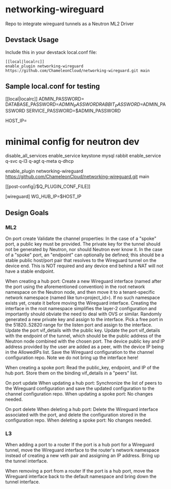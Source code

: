 # networking-wireguard
Repo to integrate wireguard tunnels as a Neutron ML2 Driver


## Devstack Usage

Include this in your devstack local.conf file:

```
[[local|localrc]]
enable_plugin networking-wireguard https://github.com/ChameleonCloud/networking-wireguard.git main
```



## Sample local.conf for testing
[[local|localrc]]
ADMIN_PASSWORD=<password>
DATABASE_PASSWORD=$ADMIN_PASSWORD
RABBIT_PASSWORD=$ADMIN_PASSWORD
SERVICE_PASSWORD=$ADMIN_PASSWORD

HOST_IP=<IP for public interface>

# minimal config for neutron dev
disable_all_services
enable_service keystone mysql rabbit
enable_service q-svc q-l3 q-agt q-meta q-dhcp

enable_plugin networking-wireguard https://github.com/ChameleonCloud/networking-wireguard.git main

[[post-config|/$Q_PLUGIN_CONF_FILE]]

[wireguard]
WG_HUB_IP=$HOST_IP

## Design Goals

### ML2

On port create
Validate the channel properties:
In the case of a "spoke" port, a public key must be provided. The private key for the tunnel should not be generated by Neutron, nor should Neutron ever know it.
In the case of a "spoke" port, an "endpoint" can optionally be defined; this should be a stable public host/port pair that resolves to the Wireguard tunnel on the device end. This is NOT required and any device end behind a NAT will not have a stable endpoint.

When creating a hub port:
Create a new Wireguard interface (named after the port using the aforementioned convention) in the root network namespace on the Neutron node, and then move it to a tenant-specific network namespace (named like tun<project_id>). If no such namespace exists yet, create it before moving the Wireguard interface. Creating the interface in the root namespace simplifies the layer-2 configuration and importantly should obviate the need to deal with OVS or similar.
Randomly generated a new private key and assign to the interface.
Pick a free port in the 51820..52820 range for the listen port and assign to the interface.
Update the port vif_details with the public key.
Update the port vif_details with the endpoint of the tunnel, which should be the public address of the Neutron node combined with the chosen port.
The device public key and IP address provided by the user are added as a peer, with the device IP being in the AllowedIPs list.
Save the Wireguard configuration to the channel configuration repo.
Note we do not bring up the interface here!

When creating a spoke port:
Read the public_key, endpoint, and IP of the hub port. Store them on the binding vif_details in a "peers" list.

On port update
When updating a hub port:
Synchronize the list of peers to the Wireguard configuration and save the updated configuration to the channel configuration repo.
When updating a spoke port:
No changes needed.

On port delete
When deleting a hub port:
Delete the Wireguard interface associated with the port, and delete the configuration stored in the configuration repo.
When deleting a spoke port:
No changes needed.


### L3

When adding a port to a router
If the port is a hub port for a Wireguard tunnel, move the Wireguard interface to the router's network namespace instead of creating a new veth pair and assigning an IP address. Bring up the tunnel interface.

When removing a port from a router
If the port is a hub port, move the Wireguard interface back to the default namespace and bring down the tunnel interface.
